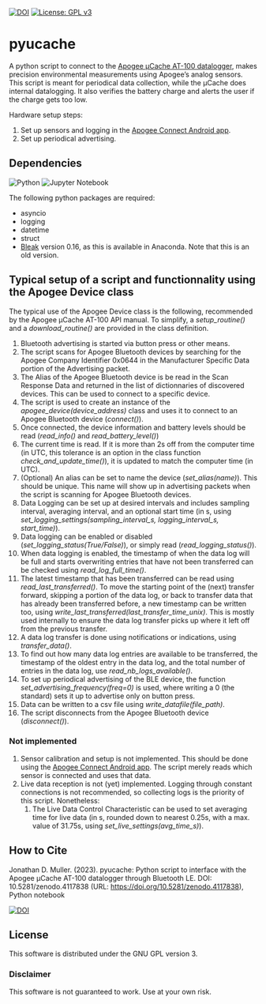 [![DOI](https://zenodo.org/badge/DOI/10.5281/zenodo.4117838.svg)](https://doi.org/10.5281/zenodo.4117838)
[![License: GPL v3](https://img.shields.io/badge/License-GPLv3-blue.svg)](https://www.gnu.org/licenses/gpl-3.0)

# pyucache

A python script to connect to the [Apogee μCache AT-100 datalogger](https://www.apogeeinstruments.com/microcache-bluetooth-micro-logger/), makes precision environmental measurements using Apogee’s analog sensors. This script is meant for periodical data collection, while the μCache does internal datalogging. It also verifies the battery charge and alerts the user if the charge gets too low.

Hardware setup steps:
1. Set up sensors and logging in the [Apogee Connect Android app](https://play.google.com/store/apps/details?id=com.apogeeinstruments.apogeeconnect).
2. Set up periodical advertising.

## Dependencies

![Python](https://img.shields.io/badge/python-3670A0?style=for-the-badge&logo=python&logoColor=ffdd54)
![Jupyter Notebook](https://img.shields.io/badge/jupyter-%23FA0F00.svg?style=for-the-badge&logo=jupyter&logoColor=white)
<!--![Pandas](https://img.shields.io/badge/pandas-%23150458.svg?style=for-the-badge&logo=pandas&logoColor=white)
![NumPy](https://img.shields.io/badge/numpy-%23013243.svg?style=for-the-badge&logo=numpy&logoColor=white)-->

The following python packages are required:

<!--  - Pandas-->
<!--  - Numpy-->
  - asyncio
  - logging
  - datetime
  - struct
  - [Bleak](https://github.com/hbldh/bleak) version 0.16, as this is available in Anaconda. Note that this is an old version.


## Typical setup of a script and functionnality using the Apogee Device class

The typical use of the Apogee Device class is the following, recommended by the Apogee μCache AT-100 API manual. To simplify, a *setup_routine()* and a *download_routine()* are provided in the class definition.

1. Bluetooth advertising is started via button press or other means.
2. The script scans for Apogee Bluetooth devices by searching for the Apogee Company Identifier 0x0644 in the Manufacturer Specific Data portion of the Advertising packet.
3. The Alias of the Apogee Bluetooth device is be read in the Scan Response Data and returned in the list of dictionnaries of discovered devices. This can be used to connect to a specific device.
4. The script is used to create an instance of the *apogee_device(device_address)* class and uses it to connect to an Apogee Bluetooth device (*connect()*).
5. Once connected, the device information and battery levels should be read (*read_info()* and *read_battery_level()*)
6. The current time is read. If it is more than 2s off from the computer time (in UTC, this tolerance is an option in the class function *check_and_update_time()*), it is updated to match the computer time (in UTC).
7. (Optional) An alias can be set to name the device (*set_alias(name)*). This should be unique. This name will show up in advertising packets when the script is scanning for Apogee Bluetooth devices.
8. Data Logging can be set up at desired intervals and includes sampling interval, averaging interval, and an optional start time (in s, using *set_logging_settings(sampling_interval_s, logging_interval_s, start_time)*).
9. Data logging can be enabled or disabled (*set_logging_status(True/False)*), or simply read (*read_logging_status()*).
10. When data logging is enabled, the timestamp of when the data log will be full and starts overwriting entries that have not been transferred can be checked using *read_log_full_time()*.
11. The latest timestamp that has been transferred can be read using *read_last_transferred()*. To move the starting point of the (next) transfer forward, skipping a portion of the data log, or back to transfer data that has already been transferred before, a new timestamp can be written too, using *write_last_transferred(last_transfer_time_unix)*. This is mostly used internally to ensure the data log transfer picks up where it left off from the previous transfer.
12. A data log transfer is done using notifications or indications, using *transfer_data()*.
13. To find out how many data log entries are available to be transferred, the timestamp of the oldest entry in the data log, and the total number of entries in the data log, use *read_nb_logs_available()*.
14. To set up periodical advertising of the BLE device, the function *set_advertising_frequency(freq=0)* is used, where writing a 0 (the standard) sets it up to advertise only on button press.
15. Data can be written to a csv file using *write_datafile(file_path)*.
16. The script disconnects from the Apogee Bluetooth device (*disconnect()*).

### Not implemented

1. Sensor calibration and setup is not implemented. This should be done using the [Apogee Connect Android app](https://play.google.com/store/apps/details?id=com.apogeeinstruments.apogeeconnect). The script merely reads which sensor is connected and uses that data.
2. Live data reception is not (yet) implemented. Logging through constant connections is not recommended, so collecting logs is the priority of this script. Nonetheless:
    1. The Live Data Control Characteristic can be used to set averaging time for live data (in s, rounded down to nearest 0.25s, with a max. value of 31.75s, using *set_live_settings(avg_time_s)*).

## How to Cite

Jonathan D. Muller. (2023). pyucache: Python script to interface with the Apogee μCache AT-100 datalogger through Bluetooth LE. DOI: 10.5281/zenodo.4117838  (URL:
<https://doi.org/10.5281/zenodo.4117838>), Python notebook

[![DOI](https://zenodo.org/badge/DOI/10.5281/zenodo.4117838.svg)](https://doi.org/10.5281/zenodo.4117838)

## License

This software is distributed under the GNU GPL version 3.

### Disclaimer

This software is not guaranteed to work. Use at your own risk.

